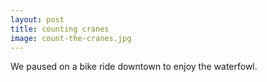 ```yaml
---
layout: post
title: counting cranes
image: count-the-cranes.jpg
---
```

We paused on a bike ride downtown to enjoy the waterfowl.
